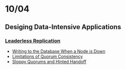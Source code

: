 # 10/04

## Desiging Data-Intensive Applications

### [Leaderless Replication](https://github.com/codehumane/what-i-learned/blob/master/ddia/Distributed-Data.md#leaderless-replication)

- [Writing to the Database When a Node is Down](https://github.com/codehumane/what-i-learned/blob/master/ddia/Distributed-Data.md#writing-to-the-database-when-a-node-is-down)
- [Limitations of Quorum Consistency](https://github.com/codehumane/what-i-learned/blob/master/ddia/Distributed-Data.md#limitations-of-quorum-consistency)
- [Sloppy Quorums and Hinted Handoff](https://github.com/codehumane/what-i-learned/blob/master/ddia/Distributed-Data.md#sloppy-quorums-and-hinted-handoff)

